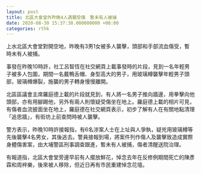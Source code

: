 ```yaml
---
layout: post
title: 北區大會堂外昨晚4人遇襲受傷　暫未有人被捕
date: 2020-08-30 15:37:38.000000000 +08:00
categories: rthk
---
```


上水北區大會堂對開空地，昨晚有3男1女被多人襲擊，頭部和手部流血傷受，暫時未有人被捕。

事發在昨晚10時許，社工呂智恆在社交網頁上載事發時的片段，見到一名年輕男子被多人包圍，期間一名戴鴨舌帽、身型高大的男子，用玻璃樽襲擊年輕男子頭部，玻璃樽爆裂，施襲的男子轉身慢慢離開。

北區區議會主席羅庭德上載的片段就見到，有人將一名男子推向牆邊，用拳擊向他頭部，亦有用腳踢他，另外有兩人則懷疑受傷坐在地上。羅庭德上載的相片可見，有傷者血流披面坐在地上，羅庭德在社交網頁表示，初步了解有人在有關地點清理「追思牆」，有街坊上前查問時被人襲擊。

警方表示，昨晚10時許接報指，有6名涉案人士在上址與人爭執，疑兇用玻璃樽等先後襲擊4名男女，其後逃去。警員接報到場，將案件列作傷人及襲擊致造成實際身體傷害案，由大埔警區刑事調查跟進，暫未有人被捕，傷者清醒送院治理。

有報道指，北區大會堂旁邊早前有人擺放鮮花，悼念去年在反修例期間死亡的陳彥霖和周梓樂，後來被人移除，但近日再有市民重建悼念花壇。

